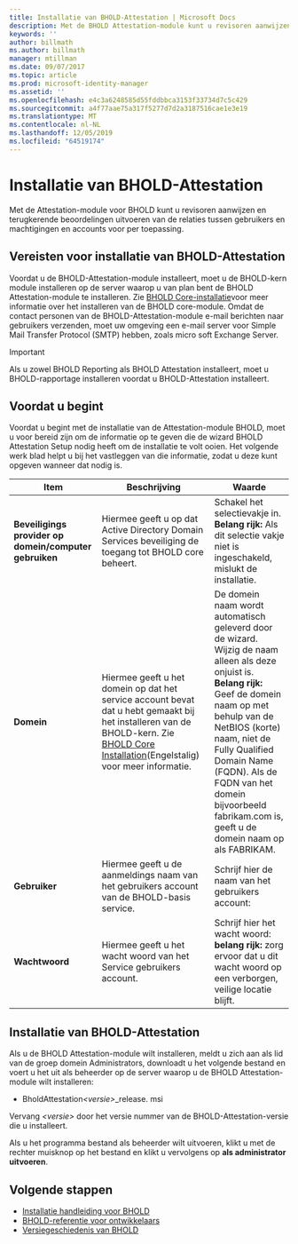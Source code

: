 ```yaml
---
title: Installatie van BHOLD-Attestation | Microsoft Docs
description: Met de BHOLD Attestation-module kunt u revisoren aanwijzen en beoordelingen uitvoeren
keywords: ''
author: billmath
ms.author: billmath
manager: mtillman
ms.date: 09/07/2017
ms.topic: article
ms.prod: microsoft-identity-manager
ms.assetid: ''
ms.openlocfilehash: e4c3a6248585d55fddbbca3153f33734d7c5c429
ms.sourcegitcommit: a4f77aae75a317f5277d7d2a3187516cae1e3e19
ms.translationtype: MT
ms.contentlocale: nl-NL
ms.lasthandoff: 12/05/2019
ms.locfileid: "64519174"
---
```

# <a name="bhold-attestation-installation"></a>Installatie van BHOLD-Attestation

Met de Attestation-module voor BHOLD kunt u revisoren aanwijzen en terugkerende beoordelingen uitvoeren van de relaties tussen gebruikers en machtigingen en accounts voor per toepassing.

## <a name="bhold-attestation-installation-requirements"></a>Vereisten voor installatie van BHOLD-Attestation

Voordat u de BHOLD-Attestation-module installeert, moet u de BHOLD-kern module installeren op de server waarop u van plan bent de BHOLD Attestation-module te installeren. Zie [BHOLD Core-installatie](https://technet.microsoft.com/library/jj134095(v=ws.10).aspx)voor meer informatie over het installeren van de BHOLD core-module. Omdat de contact personen van de BHOLD-Attestation-module e-mail berichten naar gebruikers verzenden, moet uw omgeving een e-mail server voor Simple Mail Transfer Protocol (SMTP) hebben, zoals micro soft Exchange Server.

> [!IMPORTANT]
> Als u zowel BHOLD Reporting als BHOLD Attestation installeert, moet u BHOLD-rapportage installeren voordat u BHOLD-Attestation installeert.

## <a name="before-you-begin"></a>Voordat u begint

Voordat u begint met de installatie van de Attestation-module BHOLD, moet u voor bereid zijn om de informatie op te geven die de wizard BHOLD Attestation Setup nodig heeft om de installatie te volt ooien. Het volgende werk blad helpt u bij het vastleggen van die informatie, zodat u deze kunt opgeven wanneer dat nodig is.

| **Item**                                    | **Beschrijving**                                                                                                                                                                                                           | **Waarde**                                                                                                                                                                                                                                                                                                            |
|---------------------------------------------|---------------------------------------------------------------------------------------------------------------------------------------------------------------------------------------------------------------------------|----------------------------------------------------------------------------------------------------------------------------------------------------------------------------------------------------------------------------------------------------------------------------------------------------------------------|
| **Beveiligings provider op domein/computer gebruiken** | Hiermee geeft u op dat Active Directory Domain Services beveiliging de toegang tot BHOLD core beheert.                                                                                                                | Schakel het selectievakje in. **Belang rijk:** Als dit selectie vakje niet is ingeschakeld, mislukt de installatie.                                                                                                                                                                                                                   |
| **Domein**                                  | Hiermee geeft u het domein op dat het service account bevat dat u hebt gemaakt bij het installeren van de BHOLD-kern. Zie [BHOLD Core Installation](https://technet.microsoft.com/library/jj134095(v=ws.10).aspx)(Engelstalig) voor meer informatie. | De domein naam wordt automatisch geleverd door de wizard. Wijzig de naam alleen als deze onjuist is. **Belang rijk:** Geef de domein naam op met behulp van de NetBIOS (korte) naam, niet de Fully Qualified Domain Name (FQDN). Als de FQDN van het domein bijvoorbeeld fabrikam.com is, geeft u de domein naam op als FABRIKAM. |
| **Gebruiker**                                    | Hiermee geeft u de aanmeldings naam van het gebruikers account van de BHOLD-basis service.                                                                                                                                                          | Schrijf hier de naam van het gebruikers account:                                                                                                                                                                                                                                                                                    |
| **Wachtwoord**                                | Hiermee geeft u het wacht woord van het Service gebruikers account.                                                                                                                                                                       | Schrijf hier het wacht woord: **belang rijk:** zorg ervoor dat u dit wacht woord op een verborgen, veilige locatie blijft.                                                                                                                                                                                                                  |

## <a name="bhold-attestation-installation"></a>Installatie van BHOLD-Attestation

Als u de BHOLD Attestation-module wilt installeren, meldt u zich aan als lid van de groep domein Administrators, downloadt u het volgende bestand en voert u het uit als beheerder op de server waarop u de BHOLD Attestation-module wilt installeren:

- BholdAttestation<em>\<versie\></em>\_release. msi

Vervang *\<versie\>* door het versie nummer van de BHOLD-Attestation-versie die u installeert.

Als u het programma bestand als beheerder wilt uitvoeren, klikt u met de rechter muisknop op het bestand en klikt u vervolgens op **als administrator uitvoeren**.

## <a name="next-steps"></a>Volgende stappen

- [Installatie handleiding voor BHOLD](bhold-installation-guide.md)
- [BHOLD-referentie voor ontwikkelaars](../reference/mim2016-bhold-developer-reference.md)
- [Versiegeschiedenis van BHOLD](../reference/version-bhold-history.md)
